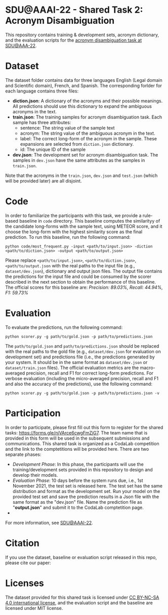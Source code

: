 # SDU@AAAI-22 - Shared Task 2: Acronym Disambiguation

This repository contains training & development sets, acronym dictionary, and the evaluation scripts for the [acronym disambiguation task at SDU@AAA-22](https://sites.google.com/view/sdu-aaai22/shared-task).

# Dataset

The dataset folder contains data for three languages English (Legal domain and Scientific domain), French, and Spanish. The corresponding forlder for each language contains three files:

- **diction.json**: A dictionary of the acronyms and their possible meanings. All predictions should use this dictionary to expand the ambiguous acronyms in the text.
- **train.json**: The training samples for acronym disambiguation task. Each sample has three attributes:
  - sentence: The string value of the sample text
  - acronym: The string value of the ambiguous acronym in the text.
  - label: The correct long-form of the acronym in the sample. These expansions are selected from `diction.json` dictionary. 
  - id: The unique ID of the sample
- **dev.json**: The development set for acronym disambiguation task. The samples in `dev.json` have the same attributes as the samples in `train.json`.
  
 Note that the acronyms in the `train.json`, `dev.json` and `test.json` (which will be provided later) are all disjoint. 
  
# Code
In order to familiarize the participants with this task, we provide a rule-based baseline in `code` directory. This baseline computes the similarityy of the candidate long-forms with the sample text, using METEOR score, and it choose the long-form with the highest similarity score as the final prediction. To run this baseline, run the following command:

`python code/most_frequent.py -input <path/to/input.json> -diction <path/to/diction.json> -output <path/to/output.json>`

Please replace `<path/to/input.json>`, `<path/to/diction.json>`, `<path/to/output.json` with the real paths to the input file (e.g., `dataset/dev.json`), dictionary and output json files. The output file contains the predictions for the input file and could be consumed by the scorer described in the next section to obtain the performance of this baseline. The official scores for this baseline are: *Precision: 89.03%, Recall: 44.94%, F1: 59.73%*

# Evaluation

To evaluate the predictions, run the following command:

`python scorer.py -g path/to/gold.json -p path/to/predictions.json`

The `path/to/gold.json` and `path/to/predictions.json` should be replaced with the real paths to the gold file (e.g., `dataset/dev.json` for evaluation on development set) and predictions file (i.e., the predictions generated by your system. It should be in the same format as `dataset/dev.json` or `dataset/train.json` files). The official evaluation metrics are the macro-averaged precision, recall and F1 for correct long-form predictions. For verbose evaluation (including the micro-averaged precision, recall and F1 and also the accuracy of the predictions), use the following command:

`python scorer.py -g path/to/gold.json -p path/to/predictions.json -v`

# Participation

In order to participate, please first fill out this form to register for the shared tasks: https://forms.gle/njVArce6cwgFmZjG7. The team name that is provided in this form will be used in the subsequent submissions and communications. This shared task is organized as a CodaLab competition and the link to the comptetitions will be provided here. There are two separate phases:
- *Development Phase*: In this phase, the participants will use the training/development sets provided in this repository to design and develop their models. 
- *Evaluation Phase*: 10 days before the system runs due, i.e., 1st November 2021, the test set is released here. The test set has the same distribution and format as the development set. Run your model on the provided test set and save the prediction results in a Json file with the same format as the "dev.json" file. Name the prediction file as "**output.json**" and submit it to the CodaLab comptetition page.
- 
For more information, see [SDU@AAAI-22](https://sites.google.com/view/sdu-aaai22/shared-task).

# Citation
If you use the dataset, baseline or evaluation script released in this repo, please cite our paper:

# Licenses
The dataset provided for this shared task is licensed under [CC BY-NC-SA 4.0 international license](https://creativecommons.org/licenses/by-nc-sa/4.0/legalcode), and the evaluation script and the baseline are licensed under MIT license.
